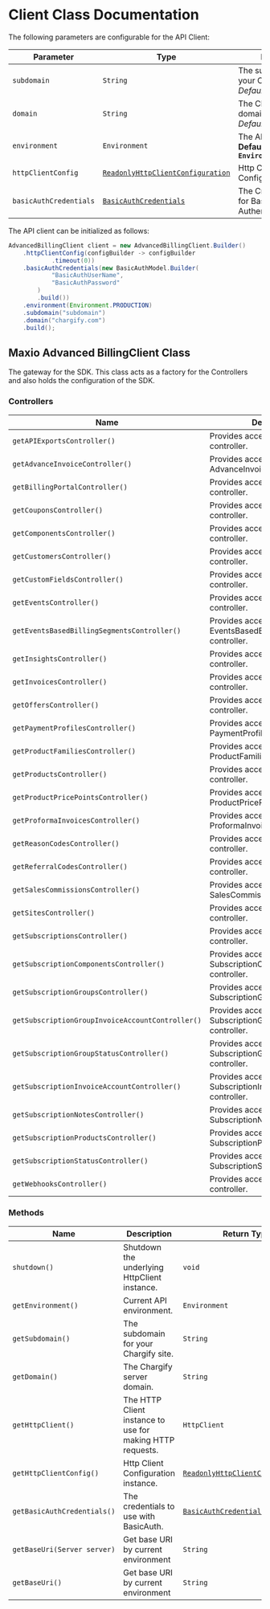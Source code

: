 
# Client Class Documentation

The following parameters are configurable for the API Client:

| Parameter | Type | Description |
|  --- | --- | --- |
| `subdomain` | `String` | The subdomain for your Chargify site.<br>*Default*: `"subdomain"` |
| `domain` | `String` | The Chargify server domain.<br>*Default*: `"chargify.com"` |
| `environment` | `Environment` | The API environment. <br> **Default: `Environment.PRODUCTION`** |
| `httpClientConfig` | [`ReadonlyHttpClientConfiguration`](http-client-configuration.md) | Http Client Configuration instance. |
| `basicAuthCredentials` | [`BasicAuthCredentials`]($a/basic-authentication.md) | The Credentials Setter for Basic Authentication |

The API client can be initialized as follows:

```java
AdvancedBillingClient client = new AdvancedBillingClient.Builder()
    .httpClientConfig(configBuilder -> configBuilder
            .timeout(0))
    .basicAuthCredentials(new BasicAuthModel.Builder(
            "BasicAuthUserName",
            "BasicAuthPassword"
        )
        .build())
    .environment(Environment.PRODUCTION)
    .subdomain("subdomain")
    .domain("chargify.com")
    .build();
```

## Maxio Advanced BillingClient Class

The gateway for the SDK. This class acts as a factory for the Controllers and also holds the configuration of the SDK.

### Controllers

| Name | Description | Return Type |
|  --- | --- | --- |
| `getAPIExportsController()` | Provides access to APIExports controller. | `APIExportsController` |
| `getAdvanceInvoiceController()` | Provides access to AdvanceInvoice controller. | `AdvanceInvoiceController` |
| `getBillingPortalController()` | Provides access to BillingPortal controller. | `BillingPortalController` |
| `getCouponsController()` | Provides access to Coupons controller. | `CouponsController` |
| `getComponentsController()` | Provides access to Components controller. | `ComponentsController` |
| `getCustomersController()` | Provides access to Customers controller. | `CustomersController` |
| `getCustomFieldsController()` | Provides access to CustomFields controller. | `CustomFieldsController` |
| `getEventsController()` | Provides access to Events controller. | `EventsController` |
| `getEventsBasedBillingSegmentsController()` | Provides access to EventsBasedBillingSegments controller. | `EventsBasedBillingSegmentsController` |
| `getInsightsController()` | Provides access to Insights controller. | `InsightsController` |
| `getInvoicesController()` | Provides access to Invoices controller. | `InvoicesController` |
| `getOffersController()` | Provides access to Offers controller. | `OffersController` |
| `getPaymentProfilesController()` | Provides access to PaymentProfiles controller. | `PaymentProfilesController` |
| `getProductFamiliesController()` | Provides access to ProductFamilies controller. | `ProductFamiliesController` |
| `getProductsController()` | Provides access to Products controller. | `ProductsController` |
| `getProductPricePointsController()` | Provides access to ProductPricePoints controller. | `ProductPricePointsController` |
| `getProformaInvoicesController()` | Provides access to ProformaInvoices controller. | `ProformaInvoicesController` |
| `getReasonCodesController()` | Provides access to ReasonCodes controller. | `ReasonCodesController` |
| `getReferralCodesController()` | Provides access to ReferralCodes controller. | `ReferralCodesController` |
| `getSalesCommissionsController()` | Provides access to SalesCommissions controller. | `SalesCommissionsController` |
| `getSitesController()` | Provides access to Sites controller. | `SitesController` |
| `getSubscriptionsController()` | Provides access to Subscriptions controller. | `SubscriptionsController` |
| `getSubscriptionComponentsController()` | Provides access to SubscriptionComponents controller. | `SubscriptionComponentsController` |
| `getSubscriptionGroupsController()` | Provides access to SubscriptionGroups controller. | `SubscriptionGroupsController` |
| `getSubscriptionGroupInvoiceAccountController()` | Provides access to SubscriptionGroupInvoiceAccount controller. | `SubscriptionGroupInvoiceAccountController` |
| `getSubscriptionGroupStatusController()` | Provides access to SubscriptionGroupStatus controller. | `SubscriptionGroupStatusController` |
| `getSubscriptionInvoiceAccountController()` | Provides access to SubscriptionInvoiceAccount controller. | `SubscriptionInvoiceAccountController` |
| `getSubscriptionNotesController()` | Provides access to SubscriptionNotes controller. | `SubscriptionNotesController` |
| `getSubscriptionProductsController()` | Provides access to SubscriptionProducts controller. | `SubscriptionProductsController` |
| `getSubscriptionStatusController()` | Provides access to SubscriptionStatus controller. | `SubscriptionStatusController` |
| `getWebhooksController()` | Provides access to Webhooks controller. | `WebhooksController` |

### Methods

| Name | Description | Return Type |
|  --- | --- | --- |
| `shutdown()` | Shutdown the underlying HttpClient instance. | `void` |
| `getEnvironment()` | Current API environment. | `Environment` |
| `getSubdomain()` | The subdomain for your Chargify site. | `String` |
| `getDomain()` | The Chargify server domain. | `String` |
| `getHttpClient()` | The HTTP Client instance to use for making HTTP requests. | `HttpClient` |
| `getHttpClientConfig()` | Http Client Configuration instance. | [`ReadonlyHttpClientConfiguration`](http-client-configuration.md) |
| `getBasicAuthCredentials()` | The credentials to use with BasicAuth. | [`BasicAuthCredentials`]($a/basic-authentication.md) |
| `getBaseUri(Server server)` | Get base URI by current environment | `String` |
| `getBaseUri()` | Get base URI by current environment | `String` |

